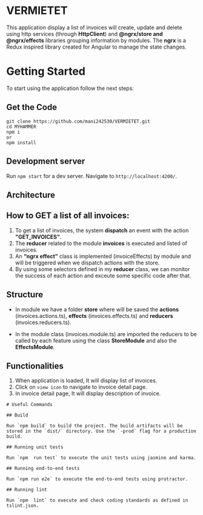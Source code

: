 # VERMIETET

This application display a list of invoices will create, update and delete using http services (through **HttpClient**) and **@ngrx/store and @ngrx/effects** libraries grouping information by modules. The **ngrx** is a Redux inspired library created for Angular to manage the state changes.

# Getting Started
To start using the application follow the next steps:

## Get the Code
```
git clone https://github.com/mani242530/VERMIETET.git
cd MYHAMMER
npm i
or
npm install
```
## Development server

Run `npm start` for a dev server. Navigate to `http://localhost:4200/`.

## Architecture

## How to GET a list of all invoices:
1. To get a list of invoices, the system **dispatch** an event with the action **"GET_INVOICES"**.
2. The **reducer** related to the module **invoices** is executed and listed of invoices.
3. An **“ngrx effect”** class is implemented (invoiceEffects) by module and will be triggered when we dispatch actions with the store.
4. By using some selectors defined in my **reducer** class, we can monitor the success of each action and exceute some specific code after that.

## Structure
- In module we have a folder **store** where will be saved the **actions** (invoices.actions.ts), **effects** (invoices.effects.ts) and **reducers** (invoices.reducers.ts).

- In the module class (invoices.module.ts) are imported the reducers to be called by each feature using the class **StoreModule** and also the **EffectsModule**.

## Functionalities
1. When application is loaded, It will display list of invoices.
2. Click on `view icon` to navigate to invoice detail page.
3. In invoice detail page, It will display description of invoice.

```
# Useful Commands

## Build

Run `npm build` to build the project. The build artifacts will be stored in the `dist/` directory. Use the `-prod` flag for a production build.

## Running unit tests

Run `npm  run test` to execute the unit tests using jasmine and karma.

## Running end-to-end tests

Run `npm run e2e` to execute the end-to-end tests using protractor.

## Running lint

Run `npm  lint` to execute and check coding standards as defined in tslint.json.
